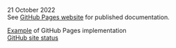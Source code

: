 21 October 2022  
See [GitHub Pages website](https://blekenbleu.github.io/) for published documentation.  

[Example](https://github.com/aws-amplify/aws-amplify.github.io) of GitHub Pages implementation  
[GitHub site status](https://status.github.com)  
